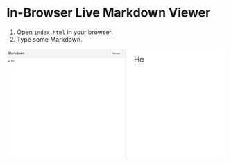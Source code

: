 # In-Browser Live Markdown Viewer

1. Open `index.html` in your browser.
2. Type some Markdown.

![Demo](res/demo.gif)
